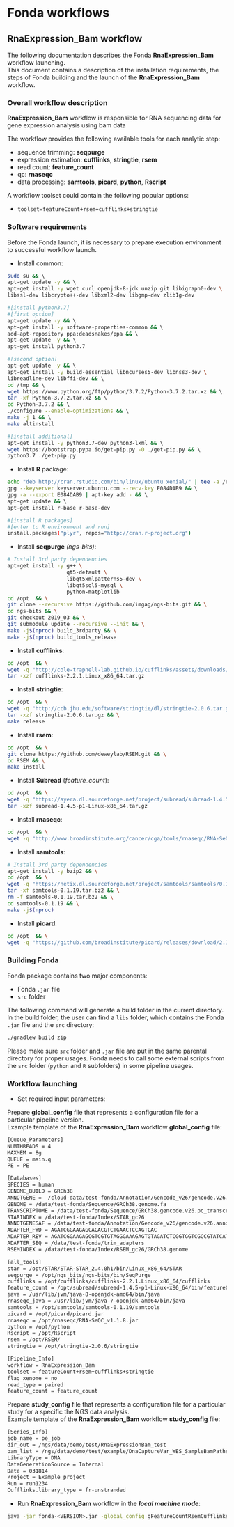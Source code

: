 # Fonda workflows

## RnaExpression_Bam workflow

The following documentation describes the Fonda **RnaExpression_Bam** workflow launching.  
This document contains a description of the installation requirements, the steps of Fonda building and the launch of the **RnaExpression_Bam** workflow.

### Overall workflow description

**RnaExpression_Bam** workflow is responsible for RNA sequencing data for gene expression analysis using bam data

The workflow provides the following available tools for each analytic step:
- sequence trimming: **seqpurge**
- expression estimation: **cufflinks**, **stringtie**, **rsem**
- read count: **feature_count**
- qc: **rnaseqc**
- data processing: **samtools**, **picard**, **python**, **Rscript**

A workflow toolset could contain the following popular options:

- `toolset=featureCount+rsem+cufflinks+stringtie`

### Software requirements

Before the Fonda launch, it is necessary to prepare execution environment to successful workflow launch. 

-  Install common:

``` bash
sudo su && \ 
apt-get update -y && \ 
apt-get install -y wget curl openjdk-8-jdk unzip git libigraph0-dev \ 
libssl-dev libcrypto++-dev libxml2-dev libgmp-dev zlib1g-dev 

#[install python3.7] 
#[first option] 
apt-get update -y && \ 
apt-get install -y software-properties-common && \ 
add-apt-repository ppa:deadsnakes/ppa && \ 
apt-get update -y && \ 
apt-get install python3.7 

#[second option] 
apt-get update -y && \ 
apt-get install -y build-essential libncurses5-dev libnss3-dev \ 
libreadline-dev libffi-dev && \ 
cd /tmp && \ 
wget https://www.python.org/ftp/python/3.7.2/Python-3.7.2.tar.xz && \ 
tar -xf Python-3.7.2.tar.xz && \ 
cd Python-3.7.2 && \ 
./configure --enable-optimizations && \ 
make -j 1 && \ 
make altinstall 

#[install additional] 
apt-get install -y python3.7-dev python3-lxml && \ 
wget https://bootstrap.pypa.io/get-pip.py -O ./get-pip.py && \ 
python3.7 ./get-pip.py
```

-  Install **R** package:

``` bash
echo "deb http://cran.rstudio.com/bin/linux/ubuntu xenial/" | tee -a /etc/apt/sources.list && \ 
gpg --keyserver keyserver.ubuntu.com --recv-key E084DAB9 && \ 
gpg -a --export E084DAB9 | apt-key add - && \ 
apt-get update && \ 
apt-get install r-base r-base-dev 

#[install R packages] 
#[enter to R environment and run]
install.packages("plyr", repos="http://cran.r-project.org") 
```

-  Install **seqpurge** _(ngs-bits)_:

``` bash
# Install 3rd party dependencies
apt-get install -y g++ \
                   qt5-default \
                   libqt5xmlpatterns5-dev \
                   libqt5sql5-mysql \
                   python-matplotlib
cd /opt  && \
git clone --recursive https://github.com/imgag/ngs-bits.git && \
cd ngs-bits && \
git checkout 2019_03 && \
git submodule update --recursive --init && \
make -j$(nproc) build_3rdparty && \
make -j$(nproc) build_tools_release
```

-  Install **cufflinks**:

``` bash
cd /opt  && \
wget -q "http://cole-trapnell-lab.github.io/cufflinks/assets/downloads/cufflinks-2.2.1.Linux_x86_64.tar.gz" && \
tar -xzf cufflinks-2.2.1.Linux_x86_64.tar.gz
```

-  Install **stringtie**:

``` bash
cd /opt  && \
wget -q "http://ccb.jhu.edu/software/stringtie/dl/stringtie-2.0.6.tar.gz" && \
tar -xzf stringtie-2.0.6.tar.gz && \
make release
```

-  Install **rsem**:

``` bash
cd /opt  && \
git clone https://github.com/deweylab/RSEM.git && \
cd RSEM && \
make install
```

-  Install **Subread** (_feature_count_):

``` bash
cd /opt  && \
wget -q "https://ayera.dl.sourceforge.net/project/subread/subread-1.4.5-p1/subread-1.4.5-p1-Linux-x86_64.tar.gz" && \
tar -xzf subread-1.4.5-p1-Linux-x86_64.tar.gz
```

-  Install **rnaseqc**:
``` bash
cd /opt  && \
wget -q "http://www.broadinstitute.org/cancer/cga/tools/rnaseqc/RNA-SeQC_v1.1.8.jar"
```

-  Install **samtools**:

``` bash
# Install 3rd party dependencies
apt-get install -y bzip2 && \
cd /opt  && \
wget -q "https://netix.dl.sourceforge.net/project/samtools/samtools/0.1.19/samtools-0.1.19.tar.bz2" && \
tar -xf samtools-0.1.19.tar.bz2 && \
rm -f samtools-0.1.19.tar.bz2 && \
cd samtools-0.1.19 && \
make -j$(nproc)
```

-  Install **picard**:

``` bash
cd /opt  && \
wget -q "https://github.com/broadinstitute/picard/releases/download/2.10.3/picard.jar"
```

### Building Fonda 

Fonda package contains two major components:

- Fonda `.jar` file
- `src` folder

The following command will generate a build folder in the current directory. In the build folder, the user can find a `libs` folder, which contains the Fonda `.jar` file and the `src` directory:

``` bash
./gradlew build zip
```

Please make sure `src` folder and `.jar` file are put in the same parental directory for proper usages. Fonda needs to call some external scripts from the `src` folder (`python` and `R` subfolders) in some pipeline usages.

### Workflow launching

-   Set required input parameters:

Prepare **global_config** file that represents a configuration file for a particular pipeline version.  
Example template of the **RnaExpression_Bam** workflow **global\_config** file:

``` bash
[Queue_Parameters]
NUMTHREADS = 4
MAXMEM = 8g
QUEUE = main.q
PE = PE

[Databases]
SPECIES = human
GENOME_BUILD = GRCh38
ANNOTGENE =  /cloud-data/test-fonda/Annotation/Gencode_v26/gencode.v26.annotation.gtf
GENOME = /data/test-fonda/Sequence/GRCh38.genome.fa
TRANSCRIPTOME = /data/test-fonda/Sequence/GRCh38.gencode.v26.pc_transcripts.fa
STARINDEX = /data/test-fonda/Index/STAR_gc26
ANNOTGENESAF = /data/test-fonda/Annotation/Gencode_v26/gencode.v26.annotation.saf
ADAPTER_FWD = AGATCGGAAGAGCACACGTCTGAACTCCAGTCAC
ADAPTER_REV = AGATCGGAAGAGCGTCGTGTAGGGAAAGAGTGTAGATCTCGGTGGTCGCCGTATCATT
ADAPTER_SEQ = /data/test-fonda/trim_adapters
RSEMINDEX = /data/test-fonda/Index/RSEM_gc26/GRCh38.genome

[all_tools]
star = /opt/STAR/STAR-STAR_2.4.0h1/bin/Linux_x86_64/STAR
seqpurge = /opt/ngs_bits/ngs-bits/bin/SeqPurge
cufflinks = /opt/cufflinks/cufflinks-2.2.1.Linux_x86_64/cufflinks
feature_count = /opt/subread/subread-1.4.5-p1-Linux-x86_64/bin/featureCounts
java = /usr/lib/jvm/java-8-openjdk-amd64/bin/java
rnaseqc_java = /usr/lib/jvm/java-7-openjdk-amd64/bin/java
samtools = /opt/samtools/samtools-0.1.19/samtools
picard = /opt/picard/picard.jar
rnaseqc = /opt/rnaseqc/RNA-SeQC_v1.1.8.jar
python = /opt/python
Rscript = /opt/Rscript
rsem = /opt/RSEM/
stringtie = /opt/stringtie-2.0.6/stringtie

[Pipeline_Info]
workflow = RnaExpression_Bam
toolset = featureCount+rsem+cufflinks+stringtie
flag_xenome = no
read_type = paired
feature_count = feature_count 
```

Prepare **study_config** file that represents a configuration file for a particular study for a specific the NGS data analysis.  
Example template of the **RnaExpression_Bam** workflow **study\_config** file:

``` bash
[Series_Info]
job_name = pe_job
dir_out = /ngs/data/demo/test/RnaExpressionBam_test
bam_list = /ngs/data/demo/test/example/DnaCaptureVar_WES_SampleBamPaths.txt
LibraryType = DNA
DataGenerationSource = Internal
Date = 031814
Project = Example_project
Run = run1234
Cufflinks.library_type = fr-unstranded
```

- Run **RnaExpression_Bam** workflow in the **_local machine mode_**:

``` bash
java -jar fonda-<VERSION>.jar -global_config gFeatureCountRsemCufflinksStringtie.txt -study_config sRnaExpressionBam.txt -local
```
